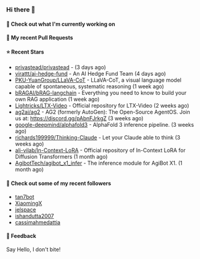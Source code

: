 ### Hi there 👋

#### 👷 Check out what I'm currently working on

#### 🔨 My recent Pull Requests


#### ⭐ Recent Stars

- [privastead/privastead](https://github.com/privastead/privastead) -  (3 days ago)
- [virattt/ai-hedge-fund](https://github.com/virattt/ai-hedge-fund) - An AI Hedge Fund Team (4 days ago)
- [PKU-YuanGroup/LLaVA-CoT](https://github.com/PKU-YuanGroup/LLaVA-CoT) - LLaVA-CoT, a visual language model capable of spontaneous, systematic reasoning (1 week ago)
- [bRAGAI/bRAG-langchain](https://github.com/bRAGAI/bRAG-langchain) - Everything you need to know to build your own RAG application (1 week ago)
- [Lightricks/LTX-Video](https://github.com/Lightricks/LTX-Video) - Official repository for LTX-Video (2 weeks ago)
- [ag2ai/ag2](https://github.com/ag2ai/ag2) - AG2 (formerly AutoGen): The Open-Source AgentOS. Join us at: https://discord.gg/pAbnFJrkgZ (3 weeks ago)
- [google-deepmind/alphafold3](https://github.com/google-deepmind/alphafold3) - AlphaFold 3 inference pipeline. (3 weeks ago)
- [richards199999/Thinking-Claude](https://github.com/richards199999/Thinking-Claude) - Let your Claude able to think (3 weeks ago)
- [ali-vilab/In-Context-LoRA](https://github.com/ali-vilab/In-Context-LoRA) - Official repository of In-Context LoRA for Diffusion Transformers (1 month ago)
- [AgibotTech/agibot_x1_infer](https://github.com/AgibotTech/agibot_x1_infer) - The inference module for AgiBot X1. (1 month ago)

#### 👯 Check out some of my recent followers

- [tan7bot](https://github.com/tan7bot)
- [XiaomingX](https://github.com/XiaomingX)
- [jelspace](https://github.com/jelspace)
- [ishandutta2007](https://github.com/ishandutta2007)
- [cassimahmedattia](https://github.com/cassimahmedattia)

#### 💬 Feedback

Say Hello, I don't bite!